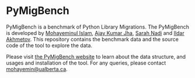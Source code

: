 # PyMigBench
PyMigBench is a benchmark of Python Library Migrations. 
The PyMigBench is developed by [Mohayeminul Islam](https://mohayemin.github.io/), [Ajay Kumar Jha](https://hifromajay.github.io/), [Sarah Nadi](https://sarahnadi.org/) and [Ildar Akhmetov](https://ildarakhmetov.com/).
This repository contains the benchmark data and the source code of the tool to explore the data.

Please visit [the PyMigBench website](https://ualberta-smr.github.io/PyMigBench) to learn about the data structure, and usages and installation of the tool.
For any queries, please contact mohayemin@ualberta.ca. 

